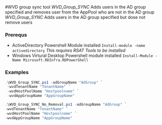  
#WVD group sync tool
_WVD_Group_SYNC_ Adds users in the AD group specified and removes user from the AppPool who are not in the AD group
 _WVD_Group_SYNC_ Adds users in the AD group specified but dose not remove users
### Prerequs 
  * ActiveDirectory Powershell Module installed `Install-module -name activedirectory`
        *This requires RSAT Tools to be installed*
  * Windows Virtural Desktop Powershell module installed `Install-Module -Name Microsoft.RDInfra.RDPowerShell`    
### Examples

```powershell
.\WVD_Group_SYNC.ps1 -adGroupName "AdGroup" `
 -wvdTenantName "TenantName" `
 -wvdHostPoolName "Hostpoolname" `
 -wvdAppGroupName "AppGroupName"
 ```
 ```powershell
.\WVD_Group_SYNC_No_Removal.ps1 -adGroupName "AdGroup" `
 -wvdTenantName "TenantName" `
 -wvdHostPoolName "Hostpoolname" `
 -wvdAppGroupName "AppGroupName"
 ```

